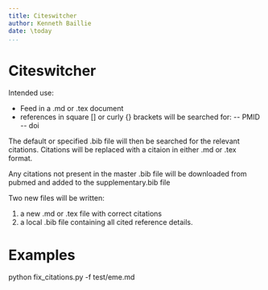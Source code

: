 ```yaml
---
title: Citeswitcher
author: Kenneth Baillie
date: \today
...
```

 

# Citeswitcher

Intended use:
- Feed in a .md or .tex document
- references in square [] or curly {} brackets will be searched for:
-- PMID
-- doi

The default or specified .bib file will then be searched for the relevant citations. 
Citations will be replaced with a citaion in either .md or .tex format.

Any citations not present in the master .bib file will be downloaded from pubmed and added to the supplementary.bib file

Two new files will be written:
1. a new .md or .tex file with correct citations
2. a local .bib file containing all cited reference details. 

# Examples

python fix_citations.py -f test/eme.md